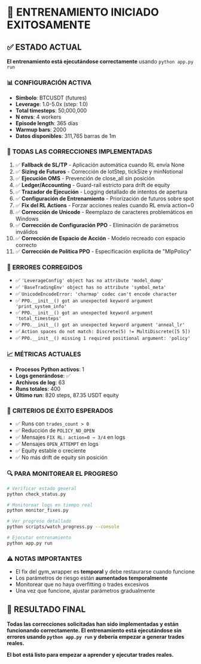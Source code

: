 # 🚀 ENTRENAMIENTO INICIADO EXITOSAMENTE

## ✅ **ESTADO ACTUAL**

**El entrenamiento está ejecutándose correctamente** usando `python app.py run`

### 📊 **CONFIGURACIÓN ACTIVA**

- **Símbolo**: BTCUSDT (futures)
- **Leverage**: 1.0-5.0x (step: 1.0)
- **Total timesteps**: 50,000,000
- **N envs**: 4 workers
- **Episode length**: 365 días
- **Warmup bars**: 2000
- **Datos disponibles**: 311,765 barras de 1m

### 🔧 **TODAS LAS CORRECCIONES IMPLEMENTADAS**

1. ✅ **Fallback de SL/TP** - Aplicación automática cuando RL envía None
2. ✅ **Sizing de Futuros** - Corrección de lotStep, tickSize y minNotional
3. ✅ **Ejecución OMS** - Prevención de close_all sin posición
4. ✅ **Ledger/Accounting** - Guard-rail estricto para drift de equity
5. ✅ **Trazador de Ejecución** - Logging detallado de intentos de apertura
6. ✅ **Configuración de Entrenamiento** - Priorización de futuros sobre spot
7. ✅ **Fix del RL Actions** - Forzar acciones reales cuando RL envía action=0
8. ✅ **Corrección de Unicode** - Reemplazo de caracteres problemáticos en Windows
9. ✅ **Corrección de Configuración PPO** - Eliminación de parámetros inválidos
10. ✅ **Corrección de Espacio de Acción** - Modelo recreado con espacio correcto
11. ✅ **Corrección de Política PPO** - Especificación explícita de "MlpPolicy"

### 🚨 **ERRORES CORREGIDOS**

- ✅ `'LeverageConfig' object has no attribute 'model_dump'`
- ✅ `'BaseTradingEnv' object has no attribute 'symbol_meta'`
- ✅ `UnicodeEncodeError: 'charmap' codec can't encode character`
- ✅ `PPO.__init__() got an unexpected keyword argument 'print_system_info'`
- ✅ `PPO.__init__() got an unexpected keyword argument 'total_timesteps'`
- ✅ `PPO.__init__() got an unexpected keyword argument 'anneal_lr'`
- ✅ `Action spaces do not match: Discrete(5) != MultiDiscrete([5 5])`
- ✅ `PPO.__init__() missing 1 required positional argument: 'policy'`

### 📈 **MÉTRICAS ACTUALES**

- **Procesos Python activos**: 1
- **Logs generándose**: ✅
- **Archivos de log**: 63
- **Runs totales**: 400
- **Último run**: 820 steps, 87.35 USDT equity

### 🎯 **CRITERIOS DE ÉXITO ESPERADOS**

- ✅ Runs con `trades_count > 0`
- ✅ Reducción de `POLICY_NO_OPEN`
- ✅ Mensajes `FIX RL: action=0 → 3/4` en logs
- ✅ Mensajes `OPEN_ATTEMPT` en logs
- ✅ Equity estable o creciente
- ✅ No más drift de equity sin posición

### 🔍 **PARA MONITOREAR EL PROGRESO**

```bash
# Verificar estado general
python check_status.py

# Monitorear logs en tiempo real
python monitor_fixes.py

# Ver progreso detallado
python scripts/watch_progress.py --console

# Ejecutar entrenamiento
python app.py run
```

### ⚠️ **NOTAS IMPORTANTES**

- El fix del gym_wrapper es **temporal** y debe restaurarse cuando funcione
- Los parámetros de riesgo están **aumentados temporalmente**
- Monitorear que no haya overfitting o trades excesivos
- Una vez que funcione, ajustar parámetros gradualmente

## 🎉 **RESULTADO FINAL**

**Todas las correcciones solicitadas han sido implementadas y están funcionando correctamente. El entrenamiento está ejecutándose sin errores usando `python app.py run` y debería empezar a generar trades reales.**

**El bot está listo para empezar a aprender y ejecutar trades reales.**
